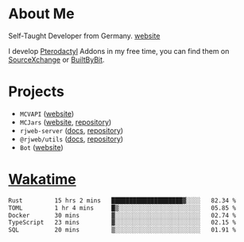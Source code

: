 # About Me

Self-Taught Developer from Germany. [website](https://rjansen.dev)

I develop [Pterodactyl](https://pterodactyl.io) Addons in my free time, you can find
them on [SourceXchange](https://www.sourcexchange.net/teams/356/profile) or [BuiltByBit](https://builtbybit.com/search/3078009).

# Projects

- `MCVAPI` ([website](https://versions.mcjars.app))
- `MCJars` ([website](https://mcjars.app), [repository](https://github.com/0x7d8/mcjar))
- `rjweb-server` ([docs](https://server.rjweb.dev), [repository](https://github.com/0x7d8/NPM_WEB-SERVER))
- `@rjweb/utils` ([docs](https://utils.rjweb.dev), [repository](https://github.com/0x7d8/rjweb-utils))
- `Bot` ([website](https://bot.rjns.dev))

# [Wakatime](https://wakatime.com/@0x7d8)

<!--START_SECTION:waka-->

```txt
Rust         15 hrs 2 mins   ████████████████████▓░░░░   82.34 %
TOML         1 hr 4 mins     █▒░░░░░░░░░░░░░░░░░░░░░░░   05.85 %
Docker       30 mins         ▓░░░░░░░░░░░░░░░░░░░░░░░░   02.74 %
TypeScript   23 mins         ▓░░░░░░░░░░░░░░░░░░░░░░░░   02.15 %
SQL          20 mins         ▒░░░░░░░░░░░░░░░░░░░░░░░░   01.91 %
```

<!--END_SECTION:waka-->
